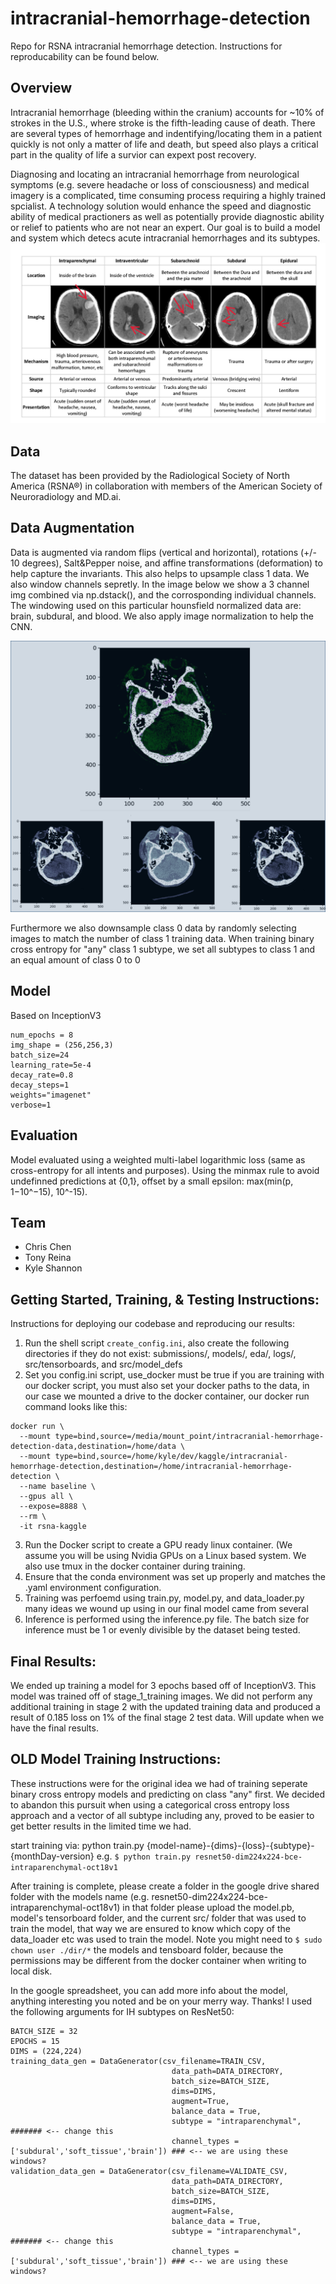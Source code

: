 # intracranial-hemorrhage-detection
Repo for RSNA intracranial hemorrhage detection. Instructions for reproducability can be found below.

## Overview
Intracranial hemorrhage (bleeding within the cranium) accounts for ~10% of strokes in the U.S., where stroke is the fifth-leading cause of death. There are several types of hemorrhage and indentifying/locating them in a patient quickly is not only a matter of life and death, but speed also plays a critical part in the quality of life a survior can expext post recovery.

Diagnosing and locating an intracranial hemorrhage from neurological symptoms (e.g. severe headache or loss of consciousness) and medical imagery is a complicated, time consuming process requiring a highly trained spcialist. A technology solution would enhance the speed and diagnostic ability of medical practioners as well as potentially provide diagnostic ability or relief to patients who are not near an expert. Our goal is to build a model and system which detecs acute intracranial hemorrhages and its subtypes. 
![hemorrhage_subtypes](./images/hemorrhage-types.png "Hemorrhage Subtypes")

## Data
The dataset has been provided by the Radiological Society of North America (RSNA®) in collaboration with members of the American Society of Neuroradiology and MD.ai.

## Data Augmentation
Data is augmented via random flips (vertical and horizontal), rotations (+/- 10 degrees), Salt&Pepper noise, and affine transformations (deformation) to help capture the invariants. This also helps to upsample class 1 data. We also window channels sepretly. In the image below we show a 3 channel img combined via np.dstack(), and the corrosponding individual channels. The windowing used on this particular hounsfield normalized data are: brain, subdural, and blood. We also apply image normalization to help the CNN. 

![sample_data_augmentation](./images/sample_data_augmentation.png "Sample Data Augmentation")

Furthermore we also downsample class 0 data by randomly selecting images to match the number of class 1 training data. When training binary cross entropy for "any" class 1 subtype, we set all subtypes to class 1 and an equal amount of class 0 to 0 

## Model
Based on InceptionV3
```
num_epochs = 8
img_shape = (256,256,3)
batch_size=24
learning_rate=5e-4
decay_rate=0.8
decay_steps=1
weights="imagenet"
verbose=1
```

## Evaluation
Model evaluated using a weighted multi-label logarithmic loss (same as cross-entropy for all intents and purposes). Using the minmax rule to avoid undefinned predictions at {0,1}, offset by a small epsilon: max(min(p, 1−10^−15), 10^-15).

## Team
- Chris Chen
- Tony Reina
- Kyle Shannon

## Getting Started, Training, & Testing Instructions:
Instructions for deploying our codebase and reproducing our results:
1. Run the shell script ```create_config.ini```, also create the following directories if they do not exist: submissions/, models/, eda/, logs/, src/tensorboards, and src/model_defs 
2. Set you config.ini script, use_docker must be true if you are training with our docker script, you must also set your docker paths to the data, in our case we mounted a drive to the docker container, our docker run command looks like this:
```
docker run \
  --mount type=bind,source=/media/mount_point/intracranial-hemorrhage-detection-data,destination=/home/data \
  --mount type=bind,source=/home/kyle/dev/kaggle/intracranial-hemorrhage-detection,destination=/home/intracranial-hemorrhage-detection \
  --name baseline \
  --gpus all \
  --expose=8888 \
  --rm \
  -it rsna-kaggle
```
3. Run the Docker script to create a GPU ready linux container. (We assume you will be using Nvidia GPUs on a Linux based system. We also use tmux in the docker container during training.
3. Ensure that the conda environment was set up properly and matches the .yaml environment configuration. 
4. Training was perfoemd using train.py, model.py, and data_loader.py many ideas we wound up using in our final model came from several 
5. Inference is performed using the inference.py file. The batch size for inference must be 1 or evenly divisible by the dataset being tested.

## Final Results:
We ended up training a model for 3 epochs based off of InceptionV3. This model was trained off of stage_1_training images. We did not perform any additional training in stage 2 with the updated training data and produced a result of 0.185 loss on 1% of the final stage 2 test data. Will update when we have the final results.


## OLD Model Training Instructions:
These instructions were for the original idea we had of training seperate binary cross entropy models and predicting on class "any" first. We decided to abandon this pursuit when using a categorical cross entropy loss approach and a vector of all subtype including any, proved to be easier to get better results in the limited time we had.

start training via:
python train.py {model-name}-{dims}-{loss}-{subtype}-{monthDay-version}
e.g.
`$ python train.py resnet50-dim224x224-bce-intraparenchymal-oct18v1`

After training is complete, please create a folder in the google drive shared folder with the models name (e.g. resnet50-dim224x224-bce-intraparenchymal-oct18v1) in that folder please upload the model.pb, model's tensorboard folder, and the current src/ folder that was used to train the model, that way we are ensured to know which copy of the data_loader etc was used to train the model. Note you might need to `$ sudo chown user ./dir/*` the models and tensboard folder, because the permissions may be different from the docker container when writing to local disk.

In the google spreadsheet, you can add more info about the model, anything interesting you noted and be on your merry way. Thanks!
I used the following arguments for IH subtypes on ResNet50:
```
BATCH_SIZE = 32
EPOCHS = 15 
DIMS = (224,224)
training_data_gen = DataGenerator(csv_filename=TRAIN_CSV,
                                    data_path=DATA_DIRECTORY,
                                    batch_size=BATCH_SIZE,
                                    dims=DIMS,
                                    augment=True,
                                    balance_data = True,
                                    subtype = "intraparenchymal",  ####### <-- change this
                                    channel_types = ['subdural','soft_tissue','brain']) ### <-- we are using these windows?
validation_data_gen = DataGenerator(csv_filename=VALIDATE_CSV,
                                    data_path=DATA_DIRECTORY,
                                    batch_size=BATCH_SIZE,
                                    dims=DIMS,
                                    augment=False,
                                    balance_data = True,
                                    subtype = "intraparenchymal",  ####### <-- change this
                                    channel_types = ['subdural','soft_tissue','brain']) ### <-- we are using these windows?
```
